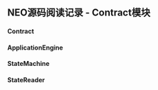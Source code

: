 ## NEO源码阅读记录 - Contract模块
#### Contract

#### ApplicationEngine

#### StateMachine

#### StateReader
